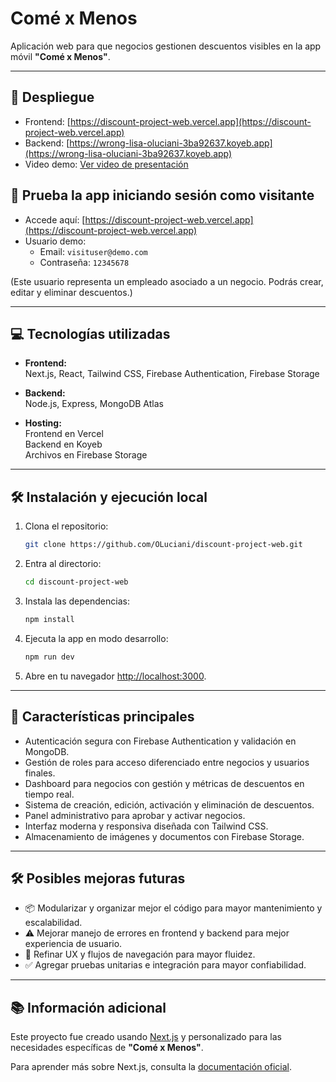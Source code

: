 # Comé x Menos

Aplicación web para que negocios gestionen descuentos visibles en la app móvil **"Comé x Menos"**.

---

## 🚀 Despliegue

- Frontend: [https://discount-project-web.vercel.app](https://discount-project-web.vercel.app)
- Backend: [https://wrong-lisa-oluciani-3ba92637.koyeb.app](https://wrong-lisa-oluciani-3ba92637.koyeb.app)
- Video demo: [Ver video de presentación](https://discount-project-web.vercel.app/videos/demo-video-app-funcionando.mp4)

## 🔑 Prueba la app iniciando sesión como visitante

- Accede aquí: [https://discount-project-web.vercel.app](https://discount-project-web.vercel.app)
- Usuario demo:
  - Email: `visituser@demo.com`
  - Contraseña: `12345678`

(Este usuario representa un empleado asociado a un negocio. Podrás crear, editar y eliminar descuentos.)

---

## 💻 Tecnologías utilizadas

- **Frontend:**  
  Next.js, React, Tailwind CSS, Firebase Authentication, Firebase Storage

- **Backend:**  
  Node.js, Express, MongoDB Atlas

- **Hosting:**  
  Frontend en Vercel  
  Backend en Koyeb  
  Archivos en Firebase Storage

---

## 🛠 Instalación y ejecución local

1. Clona el repositorio:
    ```bash
    git clone https://github.com/OLuciani/discount-project-web.git
    ```
2. Entra al directorio:
    ```bash
    cd discount-project-web
    ```
3. Instala las dependencias:
    ```bash
    npm install
    ```
4. Ejecuta la app en modo desarrollo:
    ```bash
    npm run dev
    ```
5. Abre en tu navegador [http://localhost:3000](http://localhost:3000).

---

## 🎯 Características principales

- Autenticación segura con Firebase Authentication y validación en MongoDB.
- Gestión de roles para acceso diferenciado entre negocios y usuarios finales.
- Dashboard para negocios con gestión y métricas de descuentos en tiempo real.
- Sistema de creación, edición, activación y eliminación de descuentos.
- Panel administrativo para aprobar y activar negocios.
- Interfaz moderna y responsiva diseñada con Tailwind CSS.
- Almacenamiento de imágenes y documentos con Firebase Storage.

---

## 🛠 Posibles mejoras futuras

- 📦 Modularizar y organizar mejor el código para mayor mantenimiento y escalabilidad.  
- ⚠️ Mejorar manejo de errores en frontend y backend para mejor experiencia de usuario.  
- 🎨 Refinar UX y flujos de navegación para mayor fluidez.  
- ✅ Agregar pruebas unitarias e integración para mayor confiabilidad.

---

## 📚 Información adicional

Este proyecto fue creado usando [Next.js](https://nextjs.org/) y personalizado para las necesidades específicas de **"Comé x Menos"**.

Para aprender más sobre Next.js, consulta la [documentación oficial](https://nextjs.org/docs).
